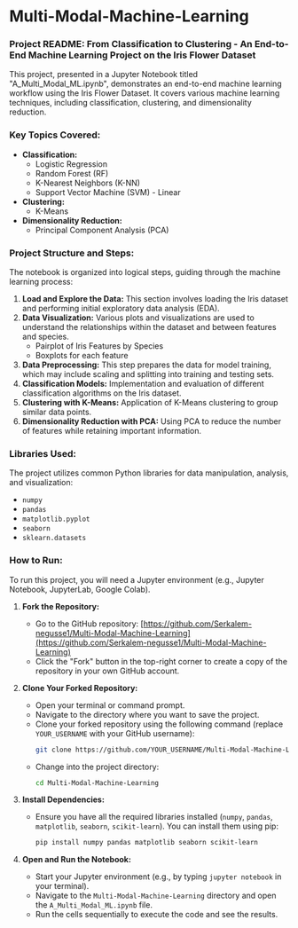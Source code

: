 # Multi-Modal-Machine-Learning
### Project README: From Classification to Clustering - An End-to-End Machine Learning Project on the Iris Flower Dataset

This project, presented in a Jupyter Notebook titled "A\_Multi\_Modal\_ML.ipynb", demonstrates an end-to-end machine learning workflow using the Iris Flower Dataset. It covers various machine learning techniques, including classification, clustering, and dimensionality reduction.

### Key Topics Covered:

  * **Classification:**
      * Logistic Regression
      * Random Forest (RF)
      * K-Nearest Neighbors (K-NN)
      * Support Vector Machine (SVM) - Linear
  * **Clustering:**
      * K-Means
  * **Dimensionality Reduction:**
      * Principal Component Analysis (PCA)

### Project Structure and Steps:

The notebook is organized into logical steps, guiding through the machine learning process:

1.  **Load and Explore the Data:** This section involves loading the Iris dataset and performing initial exploratory data analysis (EDA).
2.  **Data Visualization:** Various plots and visualizations are used to understand the relationships within the dataset and between features and species.
      * Pairplot of Iris Features by Species
      * Boxplots for each feature
3.  **Data Preprocessing:** This step prepares the data for model training, which may include scaling and splitting into training and testing sets.
4.  **Classification Models:** Implementation and evaluation of different classification algorithms on the Iris dataset.
5.  **Clustering with K-Means:** Application of K-Means clustering to group similar data points.
6.  **Dimensionality Reduction with PCA:** Using PCA to reduce the number of features while retaining important information.

### Libraries Used:

The project utilizes common Python libraries for data manipulation, analysis, and visualization:

  * `numpy`
  * `pandas`
  * `matplotlib.pyplot`
  * `seaborn`
  * `sklearn.datasets`

### How to Run:

To run this project, you will need a Jupyter environment (e.g., Jupyter Notebook, JupyterLab, Google Colab).

1.  **Fork the Repository:**

      * Go to the GitHub repository: [https://github.com/Serkalem-negusse1/Multi-Modal-Machine-Learning](https://github.com/Serkalem-negusse1/Multi-Modal-Machine-Learning)
      * Click the "Fork" button in the top-right corner to create a copy of the repository in your own GitHub account.

2.  **Clone Your Forked Repository:**

      * Open your terminal or command prompt.
      * Navigate to the directory where you want to save the project.
      * Clone your forked repository using the following command (replace `YOUR_USERNAME` with your GitHub username):
        ```bash
        git clone https://github.com/YOUR_USERNAME/Multi-Modal-Machine-Learning.git
        ```
      * Change into the project directory:
        ```bash
        cd Multi-Modal-Machine-Learning
        ```

3.  **Install Dependencies:**

      * Ensure you have all the required libraries installed (`numpy`, `pandas`, `matplotlib`, `seaborn`, `scikit-learn`). You can install them using pip:
        ```bash
        pip install numpy pandas matplotlib seaborn scikit-learn
        ```

4.  **Open and Run the Notebook:**

      * Start your Jupyter environment (e.g., by typing `jupyter notebook` in your terminal).
      * Navigate to the `Multi-Modal-Machine-Learning` directory and open the `A_Multi_Modal_ML.ipynb` file.
      * Run the cells sequentially to execute the code and see the results.